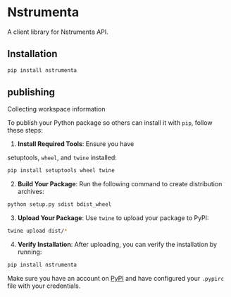 # Nstrumenta

A client library for Nstrumenta API.

## Installation

```bash
pip install nstrumenta
```


## publishing
Collecting workspace information

To publish your Python package so others can install it with `pip`, follow these steps:

1. **Install Required Tools**:
   Ensure you have 

setuptools, `wheel`, and `twine` installed:
```sh
pip install setuptools wheel twine
```

2. **Build Your Package**:
   Run the following command to create distribution archives:
```sh
python setup.py sdist bdist_wheel
```

3. **Upload Your Package**:
   Use `twine` to upload your package to PyPI:
```sh
twine upload dist/*
```

4. **Verify Installation**:
   After uploading, you can verify the installation by running:
```sh
pip install nstrumenta
```

Make sure you have an account on [PyPI](https://pypi.org/) and have configured your `.pypirc` file with your credentials.